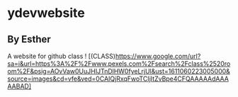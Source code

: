 # ydevwebsite
## By Esther
A website for github class
! [(CLASS)https://www.google.com/url?sa=i&url=https%3A%2F%2Fwww.pexels.com%2Fsearch%2Fclass%2520room%2F&psig=AOvVaw0UuJHIJTnDlHW0fyeLrjUl&ust=1611060223005000&source=images&cd=vfe&ved=0CAIQjRxqFwoTCIjItZvBpe4CFQAAAAAdAAAAABAD]
